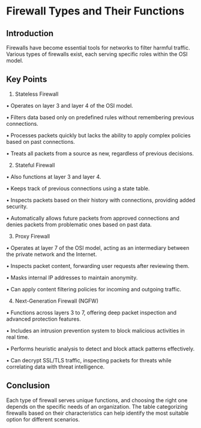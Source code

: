 # Firewall Types and Their Functions 

## Introduction 
Firewalls have become essential tools for networks to filter harmful traffic. Various types of firewalls exist, each serving specific roles within the OSI model. 

## Key Points 

1. Stateless Firewall 

• Operates on layer 3 and layer 4 of the OSI model. 

• Filters data based only on predefined rules without remembering previous connections. 

• Processes packets quickly but lacks the ability to apply complex policies based on past connections. 

• Treats all packets from a source as new, regardless of previous decisions. 

2. Stateful Firewall 

• Also functions at layer 3 and layer 4. 

• Keeps track of previous connections using a state table. 

• Inspects packets based on their history with connections, providing added security. 

• Automatically allows future packets from approved connections and denies packets from problematic ones based on past data. 

3. Proxy Firewall 

• Operates at layer 7 of the OSI model, acting as an intermediary between the private network and the Internet. 

• Inspects packet content, forwarding user requests after reviewing them. 

• Masks internal IP addresses to maintain anonymity. 

• Can apply content filtering policies for incoming and outgoing traffic. 

4. Next-Generation Firewall (NGFW) 

• Functions across layers 3 to 7, offering deep packet inspection and advanced protection features. 

• Includes an intrusion prevention system to block malicious activities in real time. 

• Performs heuristic analysis to detect and block attack patterns effectively. 

• Can decrypt SSL/TLS traffic, inspecting packets for threats while correlating data with threat intelligence. 

## Conclusion 
Each type of firewall serves unique functions, and choosing the right one depends on the specific needs of an organization. The table categorizing firewalls based on their characteristics can help identify the most suitable option for different scenarios.